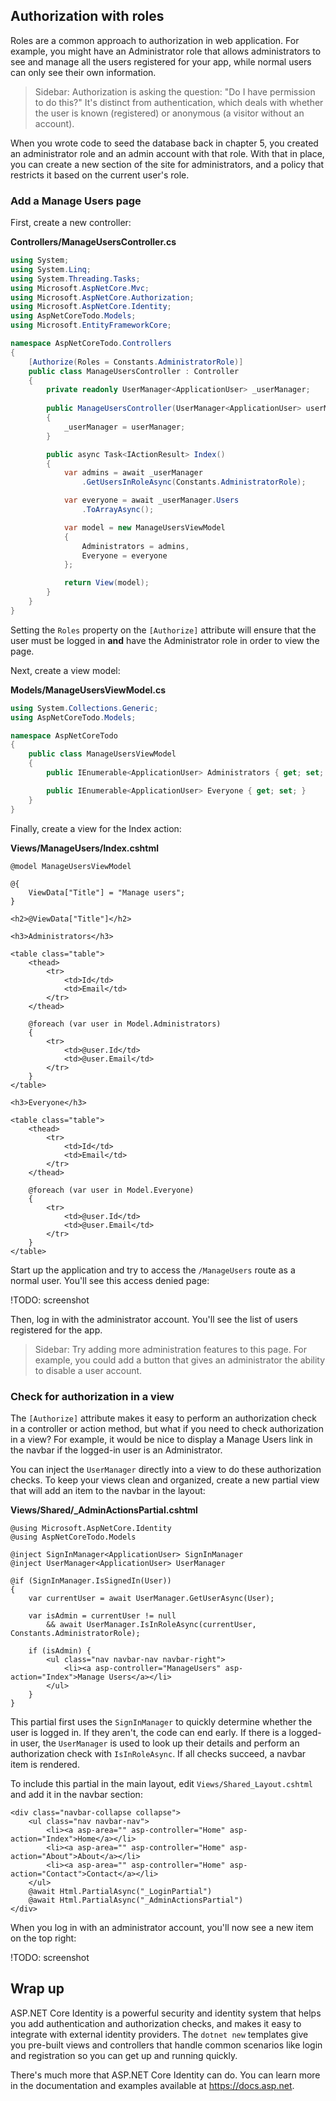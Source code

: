 ## Authorization with roles
Roles are a common approach to authorization in web application. For example, you might have an Administrator role that allows administrators to see and manage all the users registered for your app, while normal users can only see their own information.

> Sidebar: Authorization is asking the question: "Do I have permission to do this?" It's distinct from authentication, which deals with whether the user is known (registered) or anonymous (a visitor without an account).

When you wrote code to seed the database back in chapter 5, you created an administrator role and an admin account with that role. With that in place, you can create a new section of the site for administrators, and a policy that restricts it based on the current user's role.

### Add a Manage Users page

First, create a new controller:

**Controllers/ManageUsersController.cs**

```csharp
using System;
using System.Linq;
using System.Threading.Tasks;
using Microsoft.AspNetCore.Mvc;
using Microsoft.AspNetCore.Authorization;
using Microsoft.AspNetCore.Identity;
using AspNetCoreTodo.Models;
using Microsoft.EntityFrameworkCore;

namespace AspNetCoreTodo.Controllers
{
    [Authorize(Roles = Constants.AdministratorRole)]
    public class ManageUsersController : Controller
    {
        private readonly UserManager<ApplicationUser> _userManager;
        
        public ManageUsersController(UserManager<ApplicationUser> userManager)
        {
            _userManager = userManager;
        }

        public async Task<IActionResult> Index()
        {
            var admins = await _userManager
                .GetUsersInRoleAsync(Constants.AdministratorRole);

            var everyone = await _userManager.Users
                .ToArrayAsync();

            var model = new ManageUsersViewModel
            {
                Administrators = admins,
                Everyone = everyone
            };

            return View(model);
        }
    }
}
```

Setting the `Roles` property on the `[Authorize]` attribute will ensure that the user must be logged in **and** have the Administrator role in order to view the page.

Next, create a view model:

**Models/ManageUsersViewModel.cs**

```csharp
using System.Collections.Generic;
using AspNetCoreTodo.Models;

namespace AspNetCoreTodo
{
    public class ManageUsersViewModel
    {
        public IEnumerable<ApplicationUser> Administrators { get; set; }

        public IEnumerable<ApplicationUser> Everyone { get; set; }
    }
}
```

Finally, create a view for the Index action:

**Views/ManageUsers/Index.cshtml**

```razor
@model ManageUsersViewModel

@{
    ViewData["Title"] = "Manage users";
}

<h2>@ViewData["Title"]</h2>

<h3>Administrators</h3>

<table class="table">
    <thead>
        <tr>
            <td>Id</td>
            <td>Email</td>
        </tr>
    </thead>
    
    @foreach (var user in Model.Administrators)
    {
        <tr>
            <td>@user.Id</td>
            <td>@user.Email</td>
        </tr>
    }
</table>

<h3>Everyone</h3>

<table class="table">
    <thead>
        <tr>
            <td>Id</td>
            <td>Email</td>
        </tr>
    </thead>
    
    @foreach (var user in Model.Everyone)
    {
        <tr>
            <td>@user.Id</td>
            <td>@user.Email</td>
        </tr>
    }
</table>
```

Start up the application and try to access the `/ManageUsers` route as a normal user. You'll see this access denied page:

!TODO: screenshot

Then, log in with the administrator account. You'll see the list of users registered for the app.

> Sidebar: Try adding more administration features to this page. For example, you could add a button that gives an administrator the ability to disable a user account.

### Check for authorization in a view

The `[Authorize]` attribute makes it easy to perform an authorization check in a controller or action method, but what if you need to check authorization in a view? For example, it would be nice to display a Manage Users link in the navbar if the logged-in user is an Administrator.

You can inject the `UserManager` directly into a view to do these authorization checks. To keep your views clean and organized, create a new partial view that will add an item to the navbar in the layout:

**Views/Shared/_AdminActionsPartial.cshtml**

```razor
@using Microsoft.AspNetCore.Identity
@using AspNetCoreTodo.Models

@inject SignInManager<ApplicationUser> SignInManager
@inject UserManager<ApplicationUser> UserManager

@if (SignInManager.IsSignedIn(User))
{
    var currentUser = await UserManager.GetUserAsync(User);

    var isAdmin = currentUser != null
        && await UserManager.IsInRoleAsync(currentUser, Constants.AdministratorRole);

    if (isAdmin) {
        <ul class="nav navbar-nav navbar-right">
            <li><a asp-controller="ManageUsers" asp-action="Index">Manage Users</a></li>
        </ul>
    }
}
```

This partial first uses the `SignInManager` to quickly determine whether the user is logged in. If they aren't, the code can end early. If there is a logged-in user, the `UserManager` is used to look up their details and perform an authorization check with `IsInRoleAsync`. If all checks succeed, a navbar item is rendered.

To include this partial in the main layout, edit `Views/Shared_Layout.cshtml` and add it in the navbar section:

```razor
<div class="navbar-collapse collapse">
    <ul class="nav navbar-nav">
        <li><a asp-area="" asp-controller="Home" asp-action="Index">Home</a></li>
        <li><a asp-area="" asp-controller="Home" asp-action="About">About</a></li>
        <li><a asp-area="" asp-controller="Home" asp-action="Contact">Contact</a></li>
    </ul>
    @await Html.PartialAsync("_LoginPartial")
    @await Html.PartialAsync("_AdminActionsPartial")
</div>
```

When you log in with an administrator account, you'll now see a new item on the top right:

!TODO: screenshot
## Wrap up
ASP.NET Core Identity is a powerful security and identity system that helps you add authentication and authorization checks, and makes it easy to integrate with external identity providers. The `dotnet new` templates give you pre-built views and controllers that handle common scenarios like login and registration so you can get up and running quickly.

There's much more that ASP.NET Core Identity can do. You can learn more in the documentation and examples available at https://docs.asp.net.
